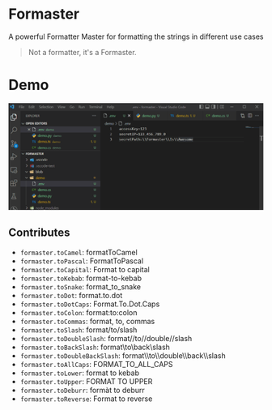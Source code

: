 # Formaster

A powerful Formatter Master for formatting the strings in different use cases

> Not a formatter, it's a Formaster.

# Demo

![Demo](https://github.com/coding-chris-kao/formaster/blob/main/blob/formaster_demo.gif?raw=true)

## Contributes

- `formaster.toCamel`: formatToCamel
- `formaster.toPascal`: FormatToPascal
- `formaster.toCapital`: Format to capital
- `formaster.toKebab`: format-to-kebab
- `formaster.toSnake`: format_to_snake
- `formaster.toDot`: format.to.dot
- `formaster.toDotCaps`: Format.To.Dot.Caps
- `formaster.toColon`: format:to:colon
- `formaster.toCommas`: format, to, commas
- `formaster.toSlash`: format/to/slash
- `formaster.toDoubleSlash`: format//to//double//slash
- `formaster.toBackSlash`: format\\to\\back\\slash
- `formaster.toDoubleBackSlash`: format\\\\to\\\\double\\\\back\\\\slash
- `formaster.toAllCaps`: FORMAT_TO_ALL_CAPS
- `formaster.toLower`: format to kebab
- `formaster.toUpper`: FORMAT TO UPPER
- `formaster.toDeburr`: formàt to deburr
- `formaster.toReverse`: Format to reverse
